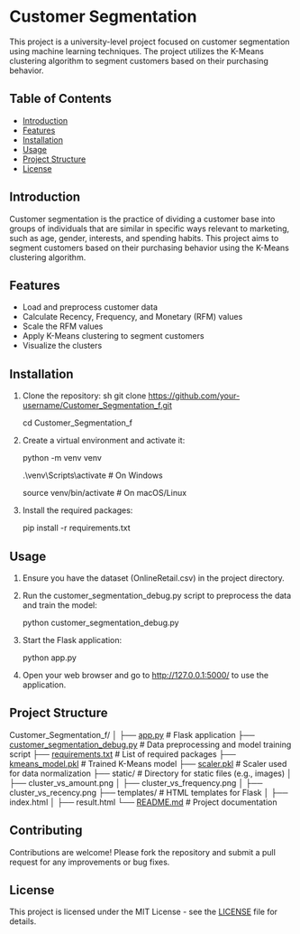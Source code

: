 # Customer Segmentation

This project is a university-level project focused on customer segmentation using machine learning techniques. The project utilizes the K-Means clustering algorithm to segment customers based on their purchasing behavior.

## Table of Contents

- [Introduction](#introduction)
- [Features](#features)
- [Installation](#installation)
- [Usage](#usage)
- [Project Structure](#project-structure)
- [License](#license)

## Introduction

Customer segmentation is the practice of dividing a customer base into groups of individuals that are similar in specific ways relevant to marketing, such as age, gender, interests, and spending habits. This project aims to segment customers based on their purchasing behavior using the K-Means clustering algorithm.

## Features

- Load and preprocess customer data
- Calculate Recency, Frequency, and Monetary (RFM) values
- Scale the RFM values
- Apply K-Means clustering to segment customers
- Visualize the clusters

## Installation

1. Clone the repository:
   sh
   git clone https://github.com/your-username/Customer_Segmentation_f.git

   cd Customer_Segmentation_f

2. Create a virtual environment and activate it:

    python -m venv venv

     .\venv\Scripts\activate  # On Windows

     source venv/bin/activate  # On macOS/Linux


3. Install the required packages:

    pip install -r requirements.txt


## Usage

1. Ensure you have the dataset (OnlineRetail.csv) in the project directory.

2. Run the customer_segmentation_debug.py script to preprocess the data and train the model:

    python customer_segmentation_debug.py


3. Start the Flask application:

    python app.py


4. Open your web browser and go to http://127.0.0.1:5000/ to use the application.



## Project Structure


Customer_Segmentation_f/
│
├── [app.py](http://_vscodecontentref_/2)                      # Flask application
├── [customer_segmentation_debug.py](http://_vscodecontentref_/3)  # Data preprocessing and model training script
├── [requirements.txt](http://_vscodecontentref_/4)            # List of required packages
├── [kmeans_model.pkl](http://_vscodecontentref_/5)            # Trained K-Means model
├── [scaler.pkl](http://_vscodecontentref_/6)                  # Scaler used for data normalization
├── static/                     # Directory for static files (e.g., images)
│   ├── cluster_vs_amount.png
│   ├── cluster_vs_frequency.png
│   ├── cluster_vs_recency.png
├── templates/                  # HTML templates for Flask
│   ├── index.html
│   ├── result.html
└── [README.md](http://_vscodecontentref_/7)                   # Project documentation



## Contributing

Contributions are welcome! Please fork the repository and submit a pull request for any improvements or bug fixes.


## License

This project is licensed under the MIT License - see the [LICENSE](LICENSE) file for details.